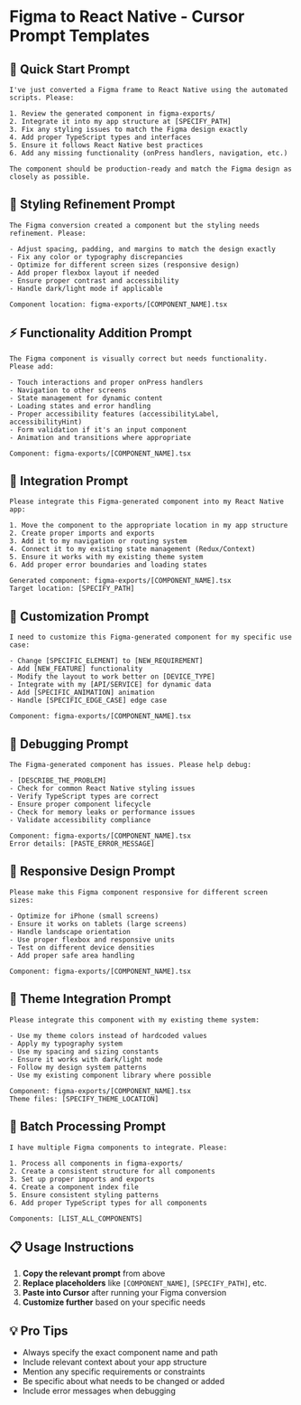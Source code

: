 # Figma to React Native - Cursor Prompt Templates

## 🚀 Quick Start Prompt
```
I've just converted a Figma frame to React Native using the automated scripts. Please:

1. Review the generated component in figma-exports/
2. Integrate it into my app structure at [SPECIFY_PATH]
3. Fix any styling issues to match the Figma design exactly
4. Add proper TypeScript types and interfaces
5. Ensure it follows React Native best practices
6. Add any missing functionality (onPress handlers, navigation, etc.)

The component should be production-ready and match the Figma design as closely as possible.
```

## 🎨 Styling Refinement Prompt
```
The Figma conversion created a component but the styling needs refinement. Please:

- Adjust spacing, padding, and margins to match the design exactly
- Fix any color or typography discrepancies
- Optimize for different screen sizes (responsive design)
- Add proper flexbox layout if needed
- Ensure proper contrast and accessibility
- Handle dark/light mode if applicable

Component location: figma-exports/[COMPONENT_NAME].tsx
```

## ⚡ Functionality Addition Prompt
```
The Figma component is visually correct but needs functionality. Please add:

- Touch interactions and proper onPress handlers
- Navigation to other screens
- State management for dynamic content
- Loading states and error handling
- Proper accessibility features (accessibilityLabel, accessibilityHint)
- Form validation if it's an input component
- Animation and transitions where appropriate

Component: figma-exports/[COMPONENT_NAME].tsx
```

## 🔧 Integration Prompt
```
Please integrate this Figma-generated component into my React Native app:

1. Move the component to the appropriate location in my app structure
2. Create proper imports and exports
3. Add it to my navigation or routing system
4. Connect it to my existing state management (Redux/Context)
5. Ensure it works with my existing theme system
6. Add proper error boundaries and loading states

Generated component: figma-exports/[COMPONENT_NAME].tsx
Target location: [SPECIFY_PATH]
```

## 🎯 Customization Prompt
```
I need to customize this Figma-generated component for my specific use case:

- Change [SPECIFIC_ELEMENT] to [NEW_REQUIREMENT]
- Add [NEW_FEATURE] functionality
- Modify the layout to work better on [DEVICE_TYPE]
- Integrate with my [API/SERVICE] for dynamic data
- Add [SPECIFIC_ANIMATION] animation
- Handle [SPECIFIC_EDGE_CASE] edge case

Component: figma-exports/[COMPONENT_NAME].tsx
```

## 🐛 Debugging Prompt
```
The Figma-generated component has issues. Please help debug:

- [DESCRIBE_THE_PROBLEM]
- Check for common React Native styling issues
- Verify TypeScript types are correct
- Ensure proper component lifecycle
- Check for memory leaks or performance issues
- Validate accessibility compliance

Component: figma-exports/[COMPONENT_NAME].tsx
Error details: [PASTE_ERROR_MESSAGE]
```

## 📱 Responsive Design Prompt
```
Please make this Figma component responsive for different screen sizes:

- Optimize for iPhone (small screens)
- Ensure it works on tablets (large screens)
- Handle landscape orientation
- Use proper flexbox and responsive units
- Test on different device densities
- Add proper safe area handling

Component: figma-exports/[COMPONENT_NAME].tsx
```

## 🎨 Theme Integration Prompt
```
Please integrate this component with my existing theme system:

- Use my theme colors instead of hardcoded values
- Apply my typography system
- Use my spacing and sizing constants
- Ensure it works with dark/light mode
- Follow my design system patterns
- Use my existing component library where possible

Component: figma-exports/[COMPONENT_NAME].tsx
Theme files: [SPECIFY_THEME_LOCATION]
```

## 🔄 Batch Processing Prompt
```
I have multiple Figma components to integrate. Please:

1. Process all components in figma-exports/
2. Create a consistent structure for all components
3. Set up proper imports and exports
4. Create a component index file
5. Ensure consistent styling patterns
6. Add proper TypeScript types for all components

Components: [LIST_ALL_COMPONENTS]
```

## 📋 Usage Instructions

1. **Copy the relevant prompt** from above
2. **Replace placeholders** like `[COMPONENT_NAME]`, `[SPECIFY_PATH]`, etc.
3. **Paste into Cursor** after running your Figma conversion
4. **Customize further** based on your specific needs

## 💡 Pro Tips

- Always specify the exact component name and path
- Include relevant context about your app structure
- Mention any specific requirements or constraints
- Be specific about what needs to be changed or added
- Include error messages when debugging
